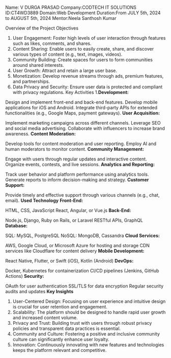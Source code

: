 Name: V DURGA PRASAD
Company:CODTECH IT SOLUTIONS
ID:CT4WD3889
Domain:Web Development
Duration:From JULY 5th, 2024 to AUGUST 5th, 2024
Mentor:Neela Santhosh Kumar

Overview of the Project
Objectives
1. User Engagement: Foster high levels of user interaction through features such as likes, comments, and shares.
2. Content Sharing: Enable users to easily create, share, and discover various types of content (e.g., text, images, videos).
3. Community Building: Create spaces for users to form communities around shared interests.
4. User Growth: Attract and retain a large user base.
5. Monetization: Develop revenue streams through ads, premium features, and partnerships.
6. Data Privacy and Security: Ensure user data is protected and compliant with privacy regulations.
Key Activities
1.**Development:**

Design and implement front-end and back-end features.
Develop mobile applications for iOS and Android.
Integrate third-party APIs for extended functionalities (e.g., Google Maps, payment gateways).
**User Acquisition:**

Implement marketing campaigns across different channels.
Leverage SEO and social media advertising.
Collaborate with influencers to increase brand awareness.
**Content Moderation:**

Develop tools for content moderation and user reporting.
Employ AI and human moderators to monitor content.
**Community Management:**

Engage with users through regular updates and interactive content.
Organize events, contests, and live sessions.
**Analytics and Reporting:**

Track user behavior and platform performance using analytics tools.
Generate reports to inform decision-making and strategy.
**Customer Support:**

Provide timely and effective support through various channels (e.g., chat, email).
**Used Technology**
**Front-End:**

HTML, CSS, JavaScript
React, Angular, or Vue.js
**Back-End:**

Node.js, Django, Ruby on Rails, or Laravel
RESTful APIs, GraphQL
**Database:**

SQL: MySQL, PostgreSQL
NoSQL: MongoDB, Cassandra
**Cloud Services:**

AWS, Google Cloud, or Microsoft Azure for hosting and storage
CDN services like Cloudflare for content delivery
**Mobile Development:**

React Native, Flutter, or Swift (iOS), Kotlin (Android)
**DevOps:**

Docker, Kubernetes for containerization
CI/CD pipelines (Jenkins, GitHub Actions)
**Security:**

OAuth for user authentication
SSL/TLS for data encryption
Regular security audits and updates
**Key Insights**
1. User-Centered Design: Focusing on user experience and intuitive design is crucial for user retention and engagement.
2. Scalability: The platform should be designed to handle rapid user growth and increased content volume.
3. Privacy and Trust: Building trust with users through robust privacy policies and transparent data practices is essential.
4. Community and Culture: Fostering a positive and inclusive community culture can significantly enhance user loyalty.
5. Innovation: Continuously innovating with new features and technologies keeps the platform relevant and competitive.
